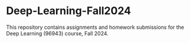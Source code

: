 # Deep-Learning-Fall2024
This repository contains assignments and homework submissions for the Deep Learning (96943) course, Fall 2024.
